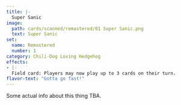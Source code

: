 ```yaml
---
title: |-
  Super Sanic
image: 
  path: cards/scanned/remastered/01 Super Sanic.png
  text: Super Sanic
set:
  name: Remastered
  number: 1
category: Chili-Dog Loving Hedgehog
effects: 
- |-
  Field card: Players may now play up to 3 cards on their turn.
flavor-text: "Gotta go fast!"
---
```

Some actual info about this thing TBA.
